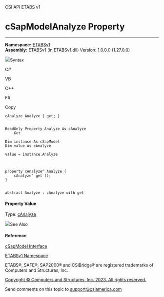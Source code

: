 ﻿

CSI API ETABS v1

# cSapModelAnalyze Property  
  
---  
  
**Namespace:** [ETABSv1](2780f1b8-2033-5289-2298-1cdb2a7508d9.htm)  
**Assembly:** ETABSv1 (in ETABSv1.dll) Version: 1.0.0.0 (1.27.0.0)

![](../icons/SectionExpanded.png)Syntax

C#

VB

C++

F#

Copy

    
    
    cAnalyze Analyze { get; }
    
    
    ReadOnly Property Analyze As cAnalyze
    	Get
    
    Dim instance As cSapModel
    Dim value As cAnalyze
    
    value = instance.Analyze
    
    
    
    property cAnalyze^ Analyze {
    	cAnalyze^ get ();
    }
    
    
    abstract Analyze : cAnalyze with get
    

#### Property Value

Type: [cAnalyze](025793e2-df8b-7de9-b63c-3a76763bae64.htm)

![](../icons/SectionExpanded.png)See Also

#### Reference

[cSapModel Interface](fe0b0096-9fef-56a3-9d57-cdef76e0f611.htm)

[ETABSv1 Namespace](2780f1b8-2033-5289-2298-1cdb2a7508d9.htm)

ETABS®, SAFE®, SAP2000® and CSiBridge® are registered trademarks of Computers
and Structures, Inc.  

[Copyright © Computers and Structures, Inc. 2023. All rights
reserved.](http://www.csiamerica.com)

Send comments on this topic to
[support@csiamerica.com](mailto:support%40csiamerica.com?Subject=CSI%20API%20ETABS%20v1)


